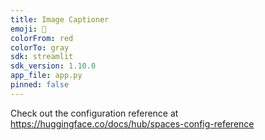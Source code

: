 ```yaml
---
title: Image Captioner
emoji: 🦀
colorFrom: red
colorTo: gray
sdk: streamlit
sdk_version: 1.10.0
app_file: app.py
pinned: false
---
```


Check out the configuration reference at https://huggingface.co/docs/hub/spaces-config-reference

